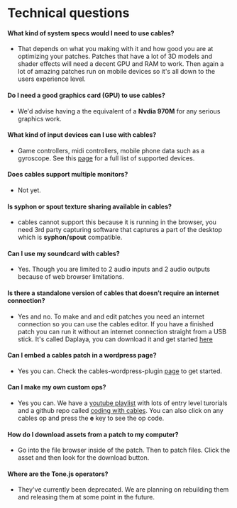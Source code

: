 # Technical questions

#### What kind of system specs would I need to use cables?

- That depends on what you making with it and how good you are at optimizing your patches.
Patches that have a lot of 3D models and shader effects will need a decent GPU and RAM to work.
Then again a lot of amazing patches run on mobile devices so it's all down to the users experience level.

#### Do I need a good graphics card (GPU) to use cables?

- We'd advise having a the equivalent of a **Nvdia 970M** for any serious graphics work.

#### What kind of input devices can I use with cables?

- Game controllers, midi controllers, mobile phone data such as a gyroscope. See this [page](https://cables.gl/ops/Ops.Device) for a full list of supported devices.

#### Does cables support multiple monitors?

- Not yet. 

#### Is syphon or spout texture sharing available in cables?

- cables cannot support this because it is running in the browser, you need 3rd party capturing software that captures a part of the desktop which is **syphon/spout** compatible.

#### Can I use my soundcard with cables?

- Yes. Though you are limited to 2 audio inputs and 2 audio outputs because of web browser limitations.

#### Is there a standalone version of cables that doesn’t require an internet connection?

- Yes and no. To make and and edit patches you need an internet connection so you can use the cables editor. 
If you have a finished patch you can run it without an internet connection straight from a USB stick. 
It's called Daplaya, you can download it and get started [here](https://github.com/cables-gl/cables-daplaya)

#### Can I embed a cables patch in a wordpress page?

- Yes you can. Check the cables-wordpress-plugin [page](https://github.com/cables-gl/cables-wordpress-plugin) to get started.  

#### Can I make my own custom ops?

- Yes you can. We have a [youtube playlist](https://www.youtube.com/watch?v=vJ47_rYdezU&list=PLYimpE2xWgBvKQg65p9q5sa2jJaHGO7Ka&index=2&t=0s) with lots of entry level turorials and a github repo called [coding with cables](https://github.com/cables-gl/coding-with-cables).
You can also click on any cables op and press the **e** key to see the op code.

#### How do I download assets from a patch to my computer?

- Go into the file browser inside of the patch. Then to patch files. Click the asset and then look for the download button.

#### Where are the Tone.js operators?

- They've currently been deprecated. We are planning on rebuilding them and releasing them at some point in the future.


